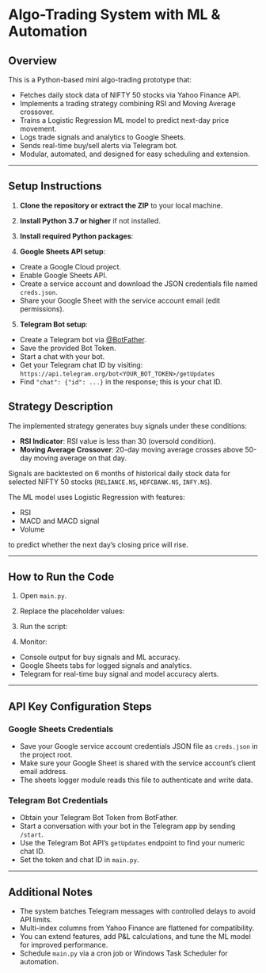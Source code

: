 # Algo-Trading System with ML & Automation

## Overview

This is a Python-based mini algo-trading prototype that:
- Fetches daily stock data of NIFTY 50 stocks via Yahoo Finance API.
- Implements a trading strategy combining RSI and Moving Average crossover.
- Trains a Logistic Regression ML model to predict next-day price movement.
- Logs trade signals and analytics to Google Sheets.
- Sends real-time buy/sell alerts via Telegram bot.
- Modular, automated, and designed for easy scheduling and extension.

---

## Setup Instructions

1. **Clone the repository or extract the ZIP** to your local machine.

2. **Install Python 3.7 or higher** if not installed.

3. **Install required Python packages**:


4. **Google Sheets API setup**:

- Create a Google Cloud project.
- Enable Google Sheets API.
- Create a service account and download the JSON credentials file named `creds.json`.
- Share your Google Sheet with the service account email (edit permissions).

5. **Telegram Bot setup**:

- Create a Telegram bot via [@BotFather](https://t.me/BotFather).
- Save the provided Bot Token.
- Start a chat with your bot.
- Get your Telegram chat ID by visiting:  
  `https://api.telegram.org/bot<YOUR_BOT_TOKEN>/getUpdates`
- Find `"chat": {"id": ...}` in the response; this is your chat ID.
## Strategy Description

The implemented strategy generates buy signals under these conditions:

- **RSI Indicator**: RSI value is less than 30 (oversold condition).
- **Moving Average Crossover**: 20-day moving average crosses above 50-day moving average on that day.

Signals are backtested on 6 months of historical daily stock data for selected NIFTY 50 stocks (`RELIANCE.NS`, `HDFCBANK.NS`, `INFY.NS`).

The ML model uses Logistic Regression with features:

- RSI
- MACD and MACD signal
- Volume

to predict whether the next day’s closing price will rise.

---

## How to Run the Code

1. Open `main.py`.

2. Replace the placeholder values:

3. Run the script:


4. Monitor:

- Console output for buy signals and ML accuracy.
- Google Sheets tabs for logged signals and analytics.
- Telegram for real-time buy signal and model accuracy alerts.

---

## API Key Configuration Steps

### Google Sheets Credentials

- Save your Google service account credentials JSON file as `creds.json` in the project root.
- Make sure your Google Sheet is shared with the service account’s client email address.
- The sheets logger module reads this file to authenticate and write data.

### Telegram Bot Credentials

- Obtain your Telegram Bot Token from BotFather.
- Start a conversation with your bot in the Telegram app by sending `/start`.
- Use the Telegram Bot API’s `getUpdates` endpoint to find your numeric chat ID.
- Set the token and chat ID in `main.py`.

---

## Additional Notes

- The system batches Telegram messages with controlled delays to avoid API limits.
- Multi-index columns from Yahoo Finance are flattened for compatibility.
- You can extend features, add P&L calculations, and tune the ML model for improved performance.
- Schedule `main.py` via a cron job or Windows Task Scheduler for automation.


